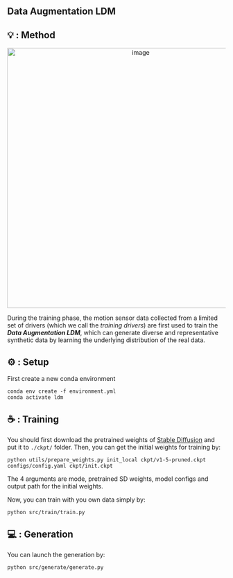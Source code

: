 ## Data Augmentation LDM

## 💡 : Method
<div align="center">
<img width="600" alt="image" src="./figs/ldm.png">
</div>

During the training phase, the motion sensor data collected from a limited set of drivers (which we call the *training drivers*) are first used to train the ***Data Augmentation LDM***, which can generate diverse and representative synthetic data by learning the underlying distribution of the real data.

## ⚙ : Setup
First create a new conda environment

    conda env create -f environment.yml
    conda activate ldm

## ☕️ : Training
You should first download the pretrained weights of [Stable Diffusion](https://huggingface.co/runwayml/stable-diffusion-v1-5/blob/main/v1-5-pruned.ckpt) and put it to `./ckpt/` folder. Then, you can get the initial weights for training by:

    python utils/prepare_weights.py init_local ckpt/v1-5-pruned.ckpt configs/config.yaml ckpt/init.ckpt

The 4 arguments are mode, pretrained SD weights, model configs and output path for the initial weights.

Now, you can train with you own data simply by:

    python src/train/train.py

## 💻 : Generation
You can launch the generation by:

    python src/generate/generate.py
